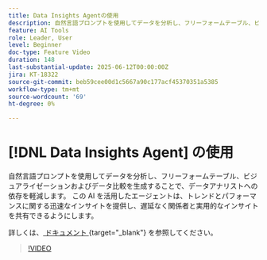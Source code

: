 ```yaml
---
title: Data Insights Agentの使用
description: 自然言語プロンプトを使用してデータを分析し、フリーフォームテーブル、ビジュアライゼーションおよびデータ比較を生成することで、データアナリストへの依存を軽減します。
feature: AI Tools
role: Leader, User
level: Beginner
doc-type: Feature Video
duration: 148
last-substantial-update: 2025-06-12T00:00:00Z
jira: KT-18322
source-git-commit: beb59cee00d1c5667a90c177acf45370351a5385
workflow-type: tm+mt
source-wordcount: '69'
ht-degree: 0%

---
```


# [!DNL Data Insights Agent] の使用

自然言語プロンプトを使用してデータを分析し、フリーフォームテーブル、ビジュアライゼーションおよびデータ比較を生成することで、データアナリストへの依存を軽減します。 この AI を活用したエージェントは、トレンドとパフォーマンスに関する迅速なインサイトを提供し、遅延なく関係者と実用的なインサイトを共有できるようにします。

詳しくは、[ ドキュメント ](https://experienceleague.adobe.com/ja/docs/analytics-platform/using/cja-overview/cja-b2c-overview/data-analysis-ai){target="_blank"} を参照してください。

>[!VIDEO](https://video.tv.adobe.com/v/3463920/?learn=on&enablevpops&captions=jpn)

